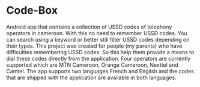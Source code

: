 # Code-Box
Android app that contains a collection of USSD codes of telephony operators in cameroon.
With this no need to remember USSD codes. You can search using a keyword or better still filter USSD codes depending on their types.
This project was created for people (my parents) who have difficulties remembering USSD codes. So this help them provide a means to dial these codes directly from the application.
Four operators are currently supported which are MTN Cameroon, Orange Cameroon, Nexttel and Camtel.
The app supports two languages French and English and the codes that are shipped with the application are available in both languages.
